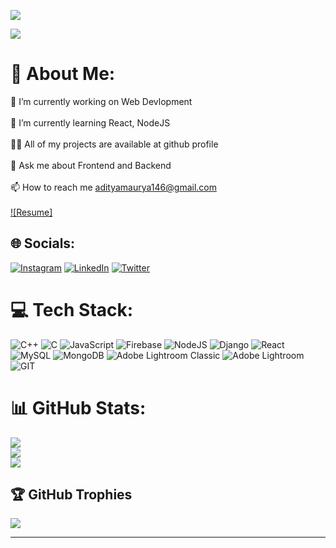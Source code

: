 [![](https://visitcount.itsvg.in/api?id=Adityam14&icon=0&color=12)](https://visitcount.itsvg.in)

[![](https://visitcount.itsvg.in/api?id=Adityam14&icon=0&color=12)](https://visitcount.itsvg.in)

# 💫 About Me:
🔭 I’m currently working on Web Devlopment<br><br>🌱 I’m currently learning React, NodeJS<br><br>👨‍💻 All of my projects are available at github profile<br><br>💬 Ask me about Frontend and Backend<br><br>📫 How to reach me adityamaurya146@gmail.com<br><br> [![Resume]](https://drive.google.com/file/d/1EYBqVrIBF7MzP1HqI7m6zj5nfWLoBRk3/view?usp=sharing)


## 🌐 Socials:
[![Instagram](https://img.shields.io/badge/Instagram-%23E4405F.svg?logo=Instagram&logoColor=white)](https://instagram.com/_adi1tya_) [![LinkedIn](https://img.shields.io/badge/LinkedIn-%230077B5.svg?logo=linkedin&logoColor=white)](https://linkedin.com/in/aditya-maurya-1b0029202) [![Twitter](https://img.shields.io/badge/Twitter-%231DA1F2.svg?logo=Twitter&logoColor=white)](https://twitter.com/AdityaM92931606) 

# 💻 Tech Stack:
![C++](https://img.shields.io/badge/c++-%2300599C.svg?style=for-the-badge&logo=c%2B%2B&logoColor=white) ![C](https://img.shields.io/badge/c-%2300599C.svg?style=for-the-badge&logo=c&logoColor=white) ![JavaScript](https://img.shields.io/badge/javascript-%23323330.svg?style=for-the-badge&logo=javascript&logoColor=%23F7DF1E) ![Firebase](https://img.shields.io/badge/firebase-%23039BE5.svg?style=for-the-badge&logo=firebase) ![NodeJS](https://img.shields.io/badge/node.js-6DA55F?style=for-the-badge&logo=node.js&logoColor=white) ![Django](https://img.shields.io/badge/django-%23092E20.svg?style=for-the-badge&logo=django&logoColor=white) ![React](https://img.shields.io/badge/react-%2320232a.svg?style=for-the-badge&logo=react&logoColor=%2361DAFB) ![MySQL](https://img.shields.io/badge/mysql-%2300000f.svg?style=for-the-badge&logo=mysql&logoColor=white) ![MongoDB](https://img.shields.io/badge/MongoDB-%234ea94b.svg?style=for-the-badge&logo=mongodb&logoColor=white) ![Adobe Lightroom Classic](https://img.shields.io/badge/Adobe%20Lightroom%20Classic-31A8FF.svg?style=for-the-badge&logo=Adobe%20Lightroom%20Classic&logoColor=white) ![Adobe Lightroom](https://img.shields.io/badge/Adobe%20Lightroom-31A8FF.svg?style=for-the-badge&logo=Adobe%20Lightroom&logoColor=white) ![GIT](https://img.shields.io/badge/Git-fc6d26?style=for-the-badge&logo=git&logoColor=white)
# 📊 GitHub Stats:
![](https://github-readme-stats.vercel.app/api?username=Adityam14&theme=tokyonight&hide_border=false&include_all_commits=false&count_private=true)<br/>
![](https://github-readme-streak-stats.herokuapp.com/?user=Adityam14&theme=tokyonight&hide_border=false)<br/>
![](https://github-readme-stats.vercel.app/api/top-langs/?username=Adityam14&theme=tokyonight&hide_border=false&include_all_commits=false&count_private=true&layout=compact)

## 🏆 GitHub Trophies
![](https://github-profile-trophy.vercel.app/?username=Adityam14&theme=nord&no-frame=false&no-bg=false&margin-w=4)

---


<!-- Proudly created with GPRM ( https://gprm.itsvg.in ) -->
